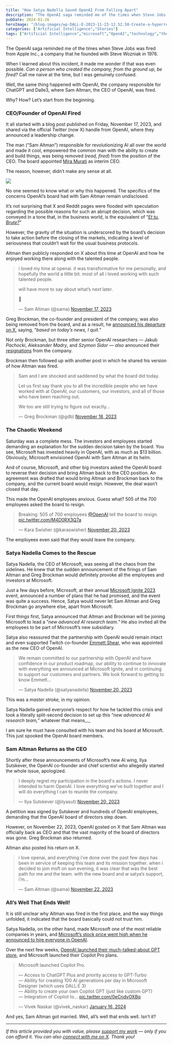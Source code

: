 ```yaml
---
title: "How Satya Nadella Saved OpenAI From Falling Apart"
description: "The OpenAI saga reminded me of the times when Steve Jobs was fired from Apple Inc., a company that he founded with Steve Wozniak in 1976. When I learned about this incident, it made me wonder if that was even possible.&nbsp;Can a person who created the company, from the ground up, be fired?&nbsp;Call me naive [&hellip;]"
pubDate: 2024-01-26
heroImage: "/blog-images/wp-DALL·E-2023-11-23-12.52.50-Create-a-hyperrealistic-image-in-the-style-of-Game-of-Thrones-featuring-a-person-who-resembles-Sam-Altman-but-is-not-him-seated-on-a-throne-with-th.png"
categories: ["Artificial Intelligence","Stories"]
tags: ["Artificial Intelligence","microsoft","OpenAI","technology","thedeveloperstory"]
---
```


The OpenAI saga reminded me of the times when Steve Jobs was fired from Apple Inc., a company that he founded with Steve Wozniak in 1976.

When I learned about this incident, it made me wonder if that was even possible. _Can a person who created the company, from the ground up, be fired?_ Call me naive at the time, but I was genuinely confused.

Well, the same thing happened with OpenAI, the company responsible for ChatGPT and Dalle3, where Sam Altman, the CEO of OpenAI, was fired.

Why? How? Let’s start from the beginning.

### **CEO/Founder of OpenAI Fired**

It all started with a blog post published on Friday, November 17, 2023, and shared via the official Twitter (now X) handle from OpenAI, where they announced a leadership change.

The man (“Sam Altman”) responsible for revolutionizing AI all over the world and made it cool, empowered the common man with the ability to create and build things, was being removed (_read, fired_) from the position of the CEO. The board appointed [Mira Murati](https://en.wikipedia.org/wiki/Mira_Murati) as interim CEO.

The reason, however, didn’t make any sense at all.

![](https://thedeveloperstory.com/wp-content/uploads/2024/01/screely-1700722760993.png)

No one seemed to know what or why this happened. The specifics of the concerns OpenAI’s board had with Sam Altman remain undisclosed.

It’s not surprising that X and Reddit pages were flooded with speculation regarding the possible reasons for such an abrupt decision, which was conveyed in a tone that, in the business world, is the equivalent of “_[Et tu, Brute?](https://en.wikipedia.org/wiki/Et_tu,_Brute%3F)_”

However, the gravity of the situation is underscored by the board’s decision to take action before the closing of the markets, indicating a level of seriousness that couldn’t wait for the usual business protocols.

Altman then publicly responded on X about this time at OpenAI and how he enjoyed working there along with the talented people.

> i loved my time at openai. it was transformative for me personally, and hopefully the world a little bit. most of all i loved working with such talented people.  
>   
> will have more to say about what’s next later.  
>   
> 🫡
> 
> — Sam Altman (@sama) [November 17, 2023](https://twitter.com/sama/status/1725631621511184771?ref_src=twsrc%5Etfw)

Greg Brockman, the co-founder and president of the company, was also being removed from the board, and as a result, he [announced his departure on X](https://twitter.com/gdb/status/1725667410387378559), saying, “_based on today’s news, I quit._”

Not only Brockman, but three other senior OpenAI researchers — Jakub _Pachocki_, _Aleksander Madry_, and _Szymon Sidor — also_ announced their [resignations](https://www.theinformation.com/articles/three-senior-openai-researchers-resign-as-crisis-deepens) from the company.

Brockman then followed up with another post in which he shared his version of how Altman was fired.

> Sam and I are shocked and saddened by what the board did today.  
>   
> Let us first say thank you to all the incredible people who we have worked with at OpenAI, our customers, our investors, and all of those who have been reaching out.  
>   
> We too are still trying to figure out exactly…
> 
> — Greg Brockman (@gdb) [November 18, 2023](https://twitter.com/gdb/status/1725736242137182594?ref_src=twsrc%5Etfw)

### The Chaotic Weekend

Saturday was a complete mess. The investors and employees started demanding an explanation for the sudden decision taken by the board. You see, Microsoft has invested heavily in OpenAI, with as much as $13 billion. Obviously, Microsoft envisioned OpenAI with Sam Altman at its helm.

And of course, Microsoft, and other big investors asked the OpenAI board to reverse their decision and bring Altman back to the CEO position. An agreement was drafted that would bring Altman and Brockman back to the company, and the current board would resign. However, the deal wasn’t closed that day.

This made the OpenAI employees anxious. Guess what? 505 of the 700 employees asked the board to resign.

> Breaking: 505 of 700 employees [@OpenAI](https://twitter.com/OpenAI?ref_src=twsrc%5Etfw) tell the board to resign. [pic.twitter.com/M4D0RX3Q7a](https://t.co/M4D0RX3Q7a)
> 
> — Kara Swisher (@karaswisher) [November 20, 2023](https://twitter.com/karaswisher/status/1726599700961521762?ref_src=twsrc%5Etfw)

The employees even said that they would leave the company.

### Satya Nadella Comes to the Rescue

Satya Nadella, the CEO of Microsoft, was seeing all the chaos from the sidelines. He knew that the sudden announcement of the firings of Sam Altman and Greg Brockman would definitely provoke all the employees and investors at Microsoft.

Just a few days before, Microsoft, at their annual [Microsoft Ignite 2023](https://news.microsoft.com/ignite-2023/) event, announced a number of plans that he had promised, and the event was quite a success. Hence, Satya would never let Sam Altman and Greg Brockman go anywhere else, apart from Microsoft.

First things first, Satya announced that Altman and Brockman will be joining Microsoft to lead a “_new advanced AI research team.”_ He also invited all the employees to be part of Microsoft’s new subsidiary.

Satya also reassured that the partnership with OpenAI would remain intact and even supported Twitch co-founder [Emmett Shear](https://en.wikipedia.org/wiki/Emmett_Shear), who was appointed as the new CEO of OpenAI.

> We remain committed to our partnership with OpenAI and have confidence in our product roadmap, our ability to continue to innovate with everything we announced at Microsoft Ignite, and in continuing to support our customers and partners. We look forward to getting to know Emmett…
> 
> — Satya Nadella (@satyanadella) [November 20, 2023](https://twitter.com/satyanadella/status/1726509045803336122?ref_src=twsrc%5Etfw)

This was a _master stroke,_ in my opinion.

Satya Nadella gained everyone’s respect for how he tackled this crisis and took a literally split-second decision to set up this “_new advanced AI research team,”_ whatever that means_._

I am sure he must have consulted with his team and his board at Microsoft. This just spooked the OpenAI board members.

### Sam Altman Returns as the CEO

Shortly after these announcements of Microsoft’s new AI wing, Ilya Sutskever, the OpenAI co-founder and chief scientist who allegedly started the whole issue, apologized.

> I deeply regret my participation in the board's actions. I never intended to harm OpenAI. I love everything we've built together and I will do everything I can to reunite the company.
> 
> — Ilya Sutskever (@ilyasut) [November 20, 2023](https://twitter.com/ilyasut/status/1726590052392956028?ref_src=twsrc%5Etfw)

A petition was signed by Sutskever and hundreds of OpenAI employees, demanding that the OpenAI board of directors step down.

However, on November 22, 2023, OpenAI [p](https://mashable.com/article/sam-altman-back-openai)osted on X that Sam Altman was officially back as CEO and that the vast majority of the board of directors was gone. Greg Brockman also returned.

Altman also posted his return on X.

> i love openai, and everything i’ve done over the past few days has been in service of keeping this team and its mission together. when i decided to join msft on sun evening, it was clear that was the best path for me and the team. with the new board and w satya’s support, i’m…
> 
> — Sam Altman (@sama) [November 22, 2023](https://twitter.com/sama/status/1727207458324848883?ref_src=twsrc%5Etfw)

### All’s Well That Ends Well!

It is still unclear why Altman was fired in the first place, and the way things unfolded, it indicated that the board basically could not trust him.

Satya Nadella, on the other hand, made Microsoft one of the most reliable companies in years, and [Microsoft’s stock price went high when he announced to hire everyone in OpenAI](https://markets.businessinsider.com/news/stocks/sam-altman-openai-fired-joins-microsoft-stock-price-satya-nadella-2023-11).

Over the next few weeks, [OpenAI launched their much-talked-about GPT store](https://thedeveloperstory.com/2023/12/17/how-to-create-your-own-gpt-using-the-gpt-builder/), and Microsoft launched their Copilot Pro plans.

> Microsoft launched Copilot Pro.  
>   
> — Access to ChatGPT Plus and priority access to GPT-Turbo  
> — Ability for creating 100 AI generations per day in Microsoft Designer (which uses DALL·E 3)  
> — Ability to create your own Copilot GPT (just like custom GPT)  
> — Integration of Copilot to… [pic.twitter.com/0eCndvOXBq](https://t.co/0eCndvOXBq)
> 
> — Vivek Naskar (@vivek_naskar) [January 16, 2024](https://twitter.com/vivek_naskar/status/1747293053910724932?ref_src=twsrc%5Etfw)

And yes, Sam Altman got married. Well, all’s well that ends well. Isn’t it?

* * *

_If this article provided you with value, please_ [_support my work_](https://buymeacoffee.com/viveknaskar) _— only if you can afford it. You can also_ [_connect with me on X_](https://x.com/vivek_naskar)_. Thank you!_